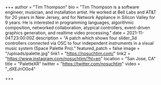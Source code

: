 +++
author = "Tim Thompson"
bio = "Tim Thompson is a software engineer, musician, and installation artist. He worked at Bell Labs and AT&T for 20 years in New Jersey, and for Network Appliance in Silicon Valley for 9 years. He is interested in programming languages, algorithmic composition, networked collaboration, atypical controllers, event-driven graphics generation, and realtime video processing."
date = 2021-11-04T23:00:00Z
description = "A patch which shows four slider_3d controllers connected via OSC to four independent instruments in a visual music system (Space Palette Pro)."
featured_patch = false
image = "/uploads/palette.jpg"
link1 = "https://nosuchtim.com/"
link2 = "https://www.instagram.com/nosuchtim/?hl=en"
location = "San Jose, CA"
title = "PaletteXR"
twitter = "https://twitter.com/nosuchtim"
video = "_dXEJriO0o4"

+++
